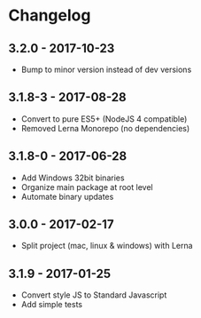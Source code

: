 # Changelog

## 3.2.0 - 2017-10-23

- Bump to minor version instead of dev versions

## 3.1.8-3 - 2017-08-28

- Convert to pure ES5+ (NodeJS 4 compatible)
- Removed Lerna Monorepo (no dependencies)

## 3.1.8-0 - 2017-06-28

- Add Windows 32bit binaries
- Organize main package at root level
- Automate binary updates

## 3.0.0 - 2017-02-17

- Split project (mac, linux & windows) with Lerna

## 3.1.9 - 2017-01-25

- Convert style JS to Standard Javascript
- Add simple tests

